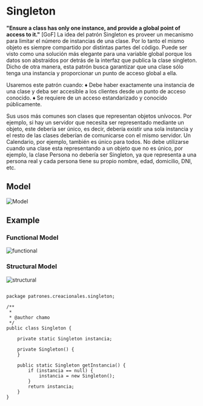 # Singleton

__"Ensure a class has only one instance, and provide a global point of access to it."__ [GoF]
La idea del patrón Singleton es proveer un mecanismo para limitar el número de instancias de una clase. Por lo tanto el mismo objeto es siempre compartido por distintas partes del código. Puede ser visto como una solución más elegante para una variable global porque los datos son abstraídos por detrás de la interfaz que publica la clase singleton.
Dicho de otra manera, esta patrón busca garantizar que una clase sólo tenga una instancia y proporcionar un punto de acceso global a ella.

Usaremos este patrón cuando:
♦ Debe haber exactamente una instancia de una clase y deba ser accesible a los clientes desde un punto de acceso conocido.
♦ Se requiere de un acceso estandarizado y conocido públicamente.

Sus usos más comunes son clases que representan objetos unívocos. Por ejemplo, si hay un servidor que necesita ser representado mediante un objeto, este debería ser único, es decir, debería existir una sola instancia y el resto de las clases deberían de comunicarse con el mismo servidor. Un Calendario, por ejemplo, también es único para todos.
No debe utilizarse cuando una clase esta representando a un objeto que no es único, por ejemplo, la clase Persona no debería ser Singleton, ya que representa a una persona real y cada persona tiene su propio nombre, edad, domicilio, DNI, etc.


## Model
![Model](Singleton.png)


## Example

### Functional Model
  ![functional](exercise/java_model/functional.png)

### Structural Model
  ![structural](exercise/java_model/structural.png)
<pre><code>
package patrones.creacionales.singleton;

/**
 *
 * @author chamo
 */
public class Singleton {

    private static Singleton instancia;

    private Singleton() {
    }

    public static Singleton getInstancia() {
        if (instancia == null) {
            instancia = new Singleton();
        }
        return instancia;
    }
}
</pre></code>
